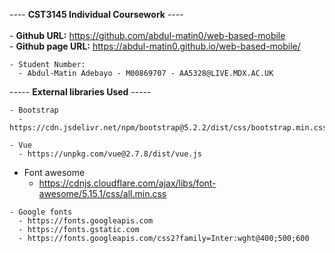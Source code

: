 ---- <b>CST3145 Individual Coursework</b> ----
    <br> <br>
    - <b>Github URL:</b> https://github.com/abdul-matin0/web-based-mobile <br>
    - <b>Github page URL:</b> https://abdul-matin0.github.io/web-based-mobile/

    - Student Number:
      - Abdul-Matin Adebayo - M00869707 - AA5328@LIVE.MDX.AC.UK

 ----- <b>External libraries Used</b> -----    
  
    - Bootstrap
      - https://cdn.jsdelivr.net/npm/bootstrap@5.2.2/dist/css/bootstrap.min.css
    
    - Vue
      - https://unpkg.com/vue@2.7.8/dist/vue.js
      
   - Font awesome
      - https://cdnjs.cloudflare.com/ajax/libs/font-awesome/5.15.1/css/all.min.css
      
      
    - Google fonts
      - https://fonts.googleapis.com
      - https://fonts.gstatic.com
      - https://fonts.googleapis.com/css2?family=Inter:wght@400;500;600
      
